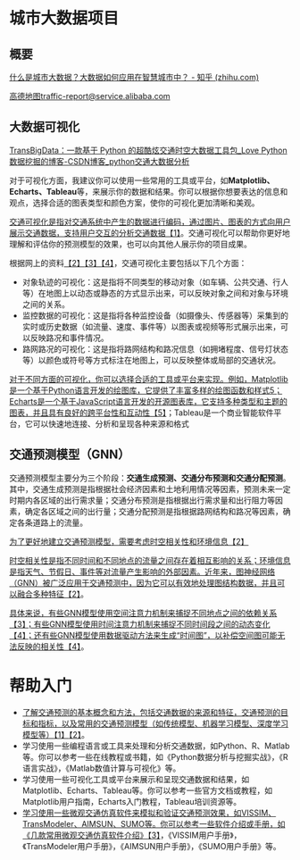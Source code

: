 # 城市大数据项目

## 概要

[什么是城市大数据？大数据如何应用在智慧城市中？ - 知乎 (zhihu.com)](https://zhuanlan.zhihu.com/p/75583623)

[高德地图traffic-report@service.alibaba.com](mailto:traffic-report@service.alibaba.com)

## 大数据可视化

[TransBigData：一款基于 Python 的超酷炫交通时空大数据工具包_Love Python数据挖掘的博客-CSDN博客_python交通大数据分析](https://blog.csdn.net/weixin_38037405/article/details/127032211)

对于可视化方面，我建议你可以使用一些常用的工具或平台，如**Matplotlib、Echarts、Tableau**等，来展示你的数据和结果。你可以根据你想要表达的信息和观点，选择合适的图表类型和颜色方案，使你的可视化更加清晰和美观。

[交通可视化是指对交通系统中产生的数据进行编码，通过图片、图表的方式向用户展示交通数据，支持用户交互的分析交通数据](http://www.cad.zju.edu.cn/home/vagblog/?p=5849)[【1】](http://www.cad.zju.edu.cn/home/vagblog/?p=5849)。交通可视化可以帮助你更好地理解和评估你的预测模型的效果，也可以向其他人展示你的项目成果。

根据网上的资料[【2】](https://zhuanlan.zhihu.com/p/115791231)[【3】](https://cloud.tencent.com/developer/news/199290)[【4】](https://zhuanlan.zhihu.com/p/604788034)，交通可视化主要包括以下几个方面：

- 对象轨迹的可视化：这是指将不同类型的移动对象（如车辆、公共交通、行人等）在地图上以动态或静态的方式显示出来，可以反映对象之间和对象与环境之间的关系。
- 监控数据的可视化：这是指将各种监控设备（如摄像头、传感器等）采集到的实时或历史数据（如流量、速度、事件等）以图表或视频等形式展示出来，可以反映路况和事件情况。
- 路网路况的可视化：这是指将路网结构和路况信息（如拥堵程度、信号灯状态等）以颜色或符号等方式标注在地图上，可以反映整体或局部的交通状况。

[对于不同方面的可视化，你可以选择合适的工具或平台来实现。例如，Matplotlib是一个基于Python语言开发的绘图库，它提供了丰富多样的绘图函数和样式](https://www.thingjs.com/guide/intelligentTraffic/)[5](https://www.thingjs.com/guide/intelligentTraffic/)[；Echarts是一个基于JavaScript语言开发的开源图表库，它支持多种类型和主题的图表，并且具有良好的跨平台性和互动性](https://www.thingjs.com/guide/intelligentTraffic/)[【5】](https://www.thingjs.com/guide/intelligentTraffic/)；Tableau是一个商业智能软件平台，它可以快速地连接、分析和呈现各种来源和格式

## 交通预测模型（GNN）

交通预测模型主要分为三个阶段：**交通生成预测、交通分布预测和交通分配预测**。其中，交通生成预测是指根据社会经济因素和土地利用情况等因素，预测未来一定时期内各区域的出行需求量；交通分布预测是指根据出行需求量和出行阻力等因素，确定各区域之间的出行量；交通分配预测是指根据路网结构和路况等因素，确定各条道路上的流量。



[为了更好地建立交通预测模型，需要考虑时空相关性和环境信息](https://zhuanlan.zhihu.com/p/437058060)[【2】](https://zhuanlan.zhihu.com/p/437058060)

[时空相关性是指不同时间和不同地点的流量之间存在着相互影响的关系；环境信息是指天气、节假日、事件等对流量产生影响的外部因素。近年来，图神经网络（GNN）被广泛应用于交通预测中，因为它可以有效地处理图结构数据，并且可以融合多种特征](https://zhuanlan.zhihu.com/p/437058060)[【2】](https://zhuanlan.zhihu.com/p/437058060)。



[具体来说，有些GNN模型使用空间注意力机制来捕捉不同地点之间的依赖关系](https://zhuanlan.zhihu.com/p/436658182)[【3】](https://zhuanlan.zhihu.com/p/436658182)[；有些GNN模型使用时间注意力机制来捕捉不同时间段之间的动态变化](https://zhuanlan.zhihu.com/p/436973669)[【4】](https://zhuanlan.zhihu.com/p/436973669)[；还有些GNN模型使用数据驱动方法来生成“时间图”，以补偿空间图可能无法反映的相关性](https://zhuanlan.zhihu.com/p/436973669)[【4】](https://zhuanlan.zhihu.com/p/436973669)。



# 帮助入门

- [了解交通预测的基本概念和方法，包括交通数据的来源和特征，交通预测的目标和指标，以及常用的交通预测模型（如传统模型、机器学习模型、深度学习模型等）](https://zhuanlan.zhihu.com/p/530643865)[【1】](https://zhuanlan.zhihu.com/p/530643865)[【2】](https://zhuanlan.zhihu.com/p/62012479)。
- 学习使用一些编程语言或工具来处理和分析交通数据，如Python、R、Matlab等。你可以参考一些在线教程或书籍，如《Python数据分析与挖掘实战》，《R语言实战》，《Matlab数值计算与可视化》等。
- 学习使用一些可视化工具或平台来展示和呈现交通数据和结果，如Matplotlib、Echarts、Tableau等。你可以参考一些官方文档或教程，如Matplotlib用户指南，Echarts入门教程，Tableau培训资源等。
- [学习使用一些微观交通仿真软件来模拟和验证交通预测效果，如VISSIM、TransModeler、AIMSUN、SUMO等。你可以参考一些软件介绍或手册，如《几款常用微观交通仿真软件介绍》](https://zhuanlan.zhihu.com/p/354501516)[【3】](https://zhuanlan.zhihu.com/p/354501516)，《VISSIM用户手册》，《TransModeler用户手册》，《AIMSUN用户手册》，《SUMO用户手册》等。